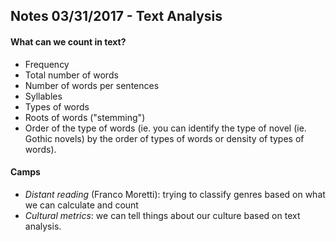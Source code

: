 ## Notes 03/31/2017 - Text Analysis

#### What can we count in text?
* Frequency
* Total number of words
* Number of words per sentences
* Syllables
* Types of words
* Roots of words ("stemming")
* Order of the type of words (ie. you can identify the type of novel (ie. Gothic novels) by the order of types of words or density of types of words).

#### Camps
* *Distant reading* (Franco Moretti): trying to classify genres based on what we can calculate and count
* *Cultural metrics*: we can tell things about our culture based on text analysis.

